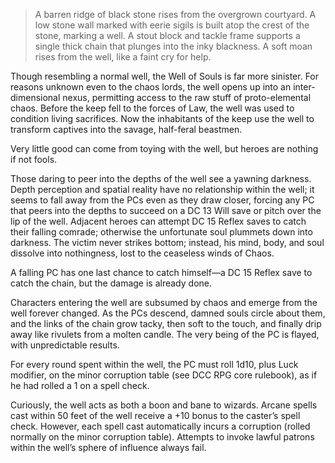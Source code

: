 > A barren ridge of black stone rises from the overgrown courtyard. A low stone wall marked with eerie sigils is built atop the crest of the stone, marking a well. A stout block and tackle frame supports a single thick chain that plunges into the inky blackness. A soft moan rises from the well, like a faint cry for help.

Though resembling a normal well, the Well of Souls is far more sinister. For reasons unknown even to the chaos lords, the well opens up into an inter-dimensional nexus, permitting access to the raw stuff of proto-elemental chaos. Before the keep fell to the forces of Law, the well was used to condition living sacrifices. Now the inhabitants of the keep use the well to transform captives into the savage, half-feral beastmen.

Very little good can come from toying with the well, but heroes are nothing if not fools.

Those daring to peer into the depths of the well see a yawning darkness. Depth perception and spatial reality have no relationship within the well; it seems to fall away from the PCs even as they draw closer, forcing any PC that peers into the depths to succeed on a DC 13 Will save or pitch over the lip of the well. Adjacent heroes can attempt DC 15 Reflex saves to catch their falling comrade; otherwise the unfortunate soul plummets down into darkness. The victim never strikes bottom; instead, his mind, body, and soul dissolve into nothingness, lost to the ceaseless winds of Chaos.

A falling PC has one last chance to catch himself—a DC 15 Reflex save to catch the chain, but the damage is already done.

Characters entering the well are subsumed by chaos and emerge from the well forever changed. As the PCs descend, damned souls circle about them, and the links of the chain grow tacky, then soft to the touch, and finally drip away like rivulets from a molten candle. The very being of the PC is flayed, with unpredictable results.

For every round spent within the well, the PC must roll 1d10, plus Luck modifier, on the minor corruption table (see DCC RPG core rulebook), as if he had rolled a 1 on a spell check.

Curiously, the well acts as both a boon and bane to wizards. Arcane spells cast within 50 feet of the well receive a +10 bonus to the caster’s spell check. However, each spell cast automatically incurs a corruption (rolled normally on the minor corruption table). Attempts to invoke lawful patrons within the well’s sphere of influence always fail.